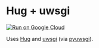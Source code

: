 # Hug + uwsgi

[![Run on Google Cloud](https://deploy.cloud.run/button.svg)](https://deploy.cloud.run)


Uses [Hug](https://github.com/hugapi/hug) and [uwsgi](https://uwsgi-docs.readthedocs.io/en/latest/) (via [pyuwsgi](https://pypi.org/project/pyuwsgi/)).
